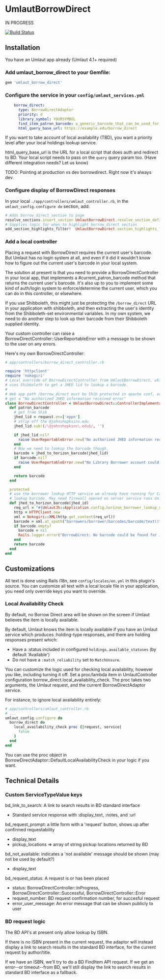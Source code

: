 # UmlautBorrowDirect

IN PROGRESS

[![Build Status](https://travis-ci.org/jrochkind/umlaut_borrow_direct.svg)](https://travis-ci.org/jrochkind/umlaut_borrow_direct)

## Installation

You have an Umlaut app already (Umlaut 4.1+ required)

### Add umlaut_borrow_direct to your Gemfile:

~~~ruby
gem 'umlaut_borrow_direct'
~~~

### Configure the service in your `config/umlaut_services.yml`

~~~yaml
    borrow_direct:
      type: BorrowDirectAdaptor
      priority: d
      library_symbol: YOURSYMBOL
      find_item_patron_barcode: a_generic_barcode_that_can_be_used_for_FindItem_lookups
      html_query_base_url: https://example.edu/borrow_direct
~~~

If you want to take account of local availability (TBD), you want a priority
level after your local holdings lookup service. 

html_query_base_url is the URL for a local script that does auth and redirect to BD.
Your local script needs to pass on the `query` query param too. (Have different
integration needs? Let us know)

TODO: Pointing at production vs dev borrowdirect. Right now it's always dev. 

### Configure display of BorrowDirect responses

In your local `./app/controllers/umlaut_controller.rb`, in the
`umlaut_config.configure do` section, add:

~~~ruby
# Adds borrow_direct section to page
resolve_sections.insert_section UmlautBorrowDirect.resolve_section_definition, :before => "holding"
# Supplies logic for when to highlight borrow_direct section
add_section_highlights_filter!  UmlautBorrowDirect.section_highlights_filter
~~~

### Add a local controller

Placing a request with BorrowDirect requires the current user's barcode. But Umlaut 
has no login system at all, and even if it did it wouldn't know how to figure out 
the current user's barcode in your local system. 

The solution at present is that you need to provide a BorrowDirectController
in your local app, that implements a #current_patron_barcode method that returns
the current user's barcode. It's also up to you to implement some kind of auth/login
system to enforce/determine the current user, which you can do in this controller,
or elsewhere. 

If you use Shibboleth, this might just be protecting the `/borrow_direct` URL in
your application with shibboleth, and then extracting the user's identity from
the Shibboleth-set environmental variables. In my own system, we need to do
another step to look up their barcode from their Shibboleth supplied identity. 

Your custom controller can raise a BorrowDirectController::UserReportableError
with a message to be shown to the user on any errors. 

Here's my own BorrowDirectController:

~~~ruby
# app/controllers/borrow_direct_controller.rb

require 'httpclient'
require 'nokogiri'
# Local override of BorrowDirectController from UmlautBorrowDirect, which
# uses Shibboleth to get a JHED lid to lookup a barcode. 
#
# Web app path /borrow_direct must be Shib protected in apache conf, or you'll
# get a "No authorized JHED information received error"
class BorrowDirectController < UmlautBorrowDirect::ControllerImplementation
  def patron_barcode
    # get from Shib
    jhed_lid = request.env['eppn']
    # strip off the @johnshopksins.edu
    jhed_lid.sub!(/\@johnshopkins\.edu$/, '')

    if jhed_lid.nil?
      raise UserReportableError.new("No authorized JHED information received, something has gone wrong.")
    end
    # Now we need to lookup the barcode though. 
    barcode = jhed_to_horizon_barcode(jhed_lid)
    if barcode.nil?
      raise UserReportableError.new("No Library Borrower account could be found for JHED login ID #{jhed_lid}. Please contact the Help Desk at your home library for help.")
    end

    return barcode
  end

  protected
  # use the borrower lookup HTTP service we already have running for Catalyst
  # lookup barcode. May need firewall opened on server service runs on. 
  def jhed_to_horizon_barcode(jhed_id)
    req_url = "#{UmlautJh::Application.config.horizon_borrower_lookup_url}?other_id=#{CGI.escape jhed_id}"
    http = HTTPClient.new
    xml = Nokogiri::XML(http.get_content(req_url))
    barcode = xml.at_xpath("borrowers/borrower/barcodes/barcode/text()").to_s
    if barcode.empty?
      barcode = nil
      Rails.logger.error("BorrowDirect: No barcode could be found for JHED `#{jhed_id}`. Requested `#{req_url}`. Response `#{xml.to_xml}`")
    end
    return barcode
  end
end
~~~



## Customizations

All text is done using Rails i18n, see `config/locales/en.yml` in this plugin's source. 
You can customize all text with a local locale file in your application, you need only
override keys you want to override. 

### Local Availability Check

By default, no Borrow Direct area will be shown on the screen if Umlaut believes
the item is locally available. 

By default, Umlaut knows the item is locally available if you have an
Umlaut service which produces :holding-type responses, and there
are holding responses present which:
* Have a :status included in configured `holdings.available_statuses` (by default 'Available')
* Do not have a `:match_reliability` set to `MatchUnsure`. 

You can customize the logic used for checking local availability, however
you like, including turning it off. Set a proc/lambda item in UmlautController
configuration borrow_direct.local_availability_check. The proc takes
two arguments, the Umlaut request, and the current BorrowDirectAdaptor service. 

For instance, to ignore local availability entirely:

~~~ruby
# app/controllers/umlaut_controller.rb
# ...
umlaut_config.configure do 
  borrow_direct do
    local_availability_check proc {|request, service|
      false
    }
  end
end
~~~

You can use the proc object in BorrowDirectAdaptor::DefaultLocalAvailabilityCheck
in your logic if you want. 

## Technical Details

### Custom ServiceTypeValue keys

bd_link_to_search: A link to search results in BD standard interface
* Standard service response with :display_text, :notes, and :url

bd_request_prompt:  a little form with a 'request' button, shows up
after confirmed requestability
* display_text
* pickup_locations => array of string pickup locations returned by BD

bd_not_available: indicates a 'not available' message should be shown (may not be used by default?)
* display_text

bd_request_status: A request is or has been placed
* status: BorrowDirectController::InProgress, BorrowDirectController::Successful, BorrowDirectController::Error
* request_number: BD request confirmation number, for succesful request
* error_user_message: An error message that can be shown publicly to user

### BD request logic

The BD API's at present only allow lookup by ISBN. 

If there is no ISBN present in the current request, the adaptor will instead display a link to search results in the standard BD interface, for the current request by author/title. 

If we have an ISBN, we'll try to do a BD FindItem API request. If we get an error--or timeout--from BD, we'll still display the link to search results in standard BD interface as a fallback. 

